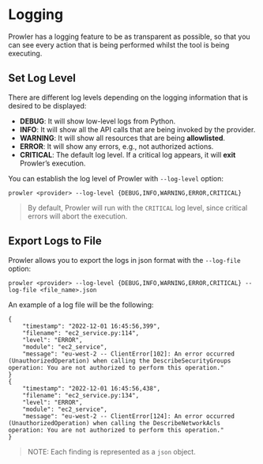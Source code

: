 # Logging

Prowler has a logging feature to be as transparent as possible, so that you can see every action that is being performed whilst the tool is being executing.

## Set Log Level

There are different log levels depending on the logging information that is desired to be displayed:

- **DEBUG**: It will show low-level logs from Python.
- **INFO**: It will show all the API calls that are being invoked by the provider.
- **WARNING**: It will show all resources that are being **allowlisted**.
- **ERROR**: It will show any errors, e.g., not authorized actions.
- **CRITICAL**: The default log level. If a critical log appears, it will **exit** Prowler’s execution.

You can establish the log level of Prowler with `--log-level` option:

```console
prowler <provider> --log-level {DEBUG,INFO,WARNING,ERROR,CRITICAL}
```

> By default, Prowler will run with the `CRITICAL` log level, since critical errors will abort the execution.

## Export Logs to File

Prowler allows you to export the logs in json format with the `--log-file` option:

```console
prowler <provider> --log-level {DEBUG,INFO,WARNING,ERROR,CRITICAL} --log-file <file_name>.json
```

An example of a log file will be the following:

    {
        "timestamp": "2022-12-01 16:45:56,399",
        "filename": "ec2_service.py:114",
        "level": "ERROR",
        "module": "ec2_service",
        "message": "eu-west-2 -- ClientError[102]: An error occurred (UnauthorizedOperation) when calling the DescribeSecurityGroups operation: You are not authorized to perform this operation."
    }
    {
        "timestamp": "2022-12-01 16:45:56,438",
        "filename": "ec2_service.py:134",
        "level": "ERROR",
        "module": "ec2_service",
        "message": "eu-west-2 -- ClientError[124]: An error occurred (UnauthorizedOperation) when calling the DescribeNetworkAcls operation: You are not authorized to perform this operation."
    }

> NOTE: Each finding is represented as a `json` object.
